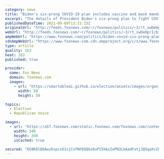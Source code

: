 ```yaml
---
category: news
title: "Biden's six-prong COVID-19 plan includes vaccine and mask mandates: preview of Thursday speech"
excerpt: "The details of President Biden's six-prong plan to fight COVID-19 are unclear, but a White House official says they will include vaccine and mask requirements."
publishedDateTime: 2021-09-09T13:31:15Z
originalUrl: "http://feeds.foxnews.com/~r/foxnews/politics/~3/rt_swDeHprI/biden-covid-six-prong-plan-white-house"
webUrl: "http://feeds.foxnews.com/~r/foxnews/politics/~3/rt_swDeHprI/biden-covid-six-prong-plan-white-house"
ampWebUrl: "https://www.foxnews.com/politics/biden-covid-six-prong-plan-white-house.amp"
cdnAmpWebUrl: "https://www-foxnews-com.cdn.ampproject.org/c/s/www.foxnews.com/politics/biden-covid-six-prong-plan-white-house.amp"
type: article
quality: 163
heat: 163
published: true

provider:
  name: Fox News
  domain: foxnews.com
  images:
    - url: "https://smartableai.github.io/election/assets/images/organizations/foxnews.com-50x50.jpg"
      width: 50
      height: 50

topics:
  - Election
  - Republican Voice

images:
  - url: "https://a57.foxnews.com/static.foxnews.com/foxnews.com/content/uploads/2020/01/340/340/Screen-Shot-2020-01-15-at-11.36.03-AM.png?ve=1&tl=1"
    width: 340
    height: 340
    isCached: true

secured: "KG9K8lQ6AwzEopcsO1sjCnfNF8QQGx6uP15k6xIePN3LbAadFstjJQSqaXvIM7InXrlhy+ntRzu+7mRolZQKTa2azrfI9lDWnh1BkYAb7fwh0DIHKFtx43z3s8bEQl/z/m2Mww2IlW1/ldw2gmhkS0aT9MEo0vKZ44fVbVP8NNWxYpl3SfhfM8HGRgApSvX6Y76xfNywReKB5weZs8UtzcTfyXw47pf03WSC8NYjI8pHUyan73lbbTfnFtyy2KWSTsM0HdqWZa73kafq1uNWSeO7gFV1eIW+hJQMFsWIPwRSQb5ZFjebLBShTAF1LylXytj1pcpfiZIfan2nOXIU2w/QmC3HWPjGEH8QtiLEMKE=;DIz0QJEQ9ZtNg0VHPtmgrg=="
---
```


